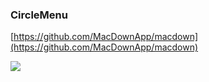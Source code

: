 
###  CircleMenu  ###

[https://github.com/MacDownApp/macdown](https://github.com/MacDownApp/macdown)

![](https://github.com/Hitomis/CircleMenu/blob/master/preview/circle_menu.gif)